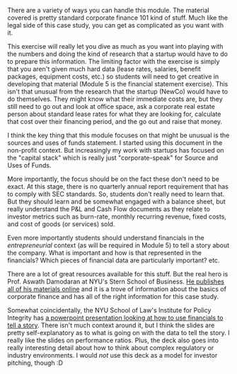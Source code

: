 There are a variety of ways you can handle this module. The material covered is pretty standard corporate finance 101 kind of stuff. Much like the legal side of this case study, you can get as complicated as you want with it. 

This exercise will really let you dive as much as you want into playing with the numbers and doing the kind of research that a startup would have to do to prepare this information. The limiting factor with the exercise is simply that you aren't given much hard data (lease rates, salaries, benefit packages, equipment costs, etc.) so students will need to get creative in developing that material (Module 5 is the financial statement exercise). This isn't that unusual from the research that the startup (NewCo) would have to do themselves. They might know what their immediate costs are, but they still need to go out and look at office space, ask a corporate real estate person about standard lease rates for what they are looking for, calculate that cost over their financing period, and the go out and raise that money.

I think the key thing that this module focuses on that might be unusual is the sources and uses of funds statement. I started using this document in the non-profit context. But increasingly my work with startups has focused on the "capital stack" which is really just "corporate-speak" for Source and Uses of Funds.

More importantly, the focus should be on the fact these don't need to be exact. At this stage, there is no quarterly annual report requirement that has to comply with SEC standards. So, students don't really need to learn that. But they should learn and be somewhat engaged with a balance sheet, but really understand the P&L and Cash Flow documents as they relate to investor metrics such as burn-rate, monthly recurring revenue, fixed costs, and cost of goods (or services) sold.

Even more importantly students should understand financials in the _entrepreneurial_ context (as will be required in Module 5) to tell a story about the company. What is important and how is that represented in the financials? Which pieces of financial data are particularly important? etc.

There are a lot of great resources available for this stuff. But the real hero is Prof. Aswath Damodaran at NYU's Stern School of Business. [He publishes all of his materials online](https://pages.stern.nyu.edu/~adamodar/New_Home_Page/home.htm) and it is a trove of information about the basics of corporate finance and has all of the right information for this case study.

Somewhat coincidentally, the NYU School of Law's Institute for Policy Integrity has [a powerpoint presentation looking at how to use financials to tell a story](https://policyintegrity.org/documents/1.2_Sanzillo_FinPerfIndicatorsFINAL_PDF_.pdf). There isn't much context around it, but I think the slides are pretty self-explanatory as to what is going on with the data to tell the story. I really like the slides on performance ratios. Plus, the deck also goes into really interesting detail about how to think about complex regulatory or industry environments. I would _not_ use this deck as a model for investor pitching, though :D
